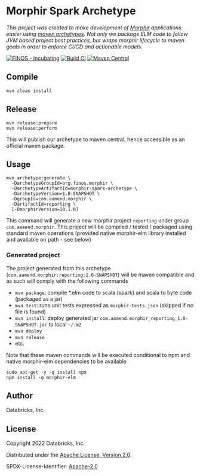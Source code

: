 # Morphir Spark Archetype

*This project was created to make development of [Morphir](https://morphir.finos.org/) applications easier 
using [maven archetypes](https://maven.apache.org/guides/introduction/introduction-to-archetypes.html). Not only we 
package ELM code to follow JVM based project best practices, but wraps morphir lifecycle to maven goals in order to
enforce CI/CD and actionable models.*

[![FINOS - Incubating](https://cdn.jsdelivr.net/gh/finos/contrib-toolbox@master/images/badge-incubating.svg)](https://finosfoundation.atlassian.net/wiki/display/FINOS/Incubating)
[![Build CI](https://github.com/finos-labs/morphir-spark-archetype/workflows/Build%20CI/badge.svg)]()
[![Maven Central](https://img.shields.io/maven-central/v/org.finos.morphir/morphir-spark-archetype.svg)](http://search.maven.org/#search%7Cga%7C1%7Ca%3A%22morphir-spark-archetype)

## Compile

```shell
mvn clean install
```

## Release

```shell
mvn release:prepare
mvn release:perform
```

This will publish our archetype to maven central, hence accessible as an official maven package.

## Usage

```shell
mvn archetype:generate \
  -DarchetypeGroupId=org.finos.morphir \
  -DarchetypeArtifactId=morphir-spark-archetype \
  -DarchetypeVersion=1.0-SNAPSHOT \
  -DgroupId=com.aamend.morphir \
  -DartifactId=reporting \
  [-DmorphirVersion=18.1.0]
```

This command will generate a new morphir project `reporting` under group `com.aamend.morphir`. This project will be
compiled / tested / packaged using standard maven operations (provided native morphir-elm library installed and 
available on path - see below)

### Generated project

The project generated from this archetype (`com.aamend.morphir:reporting:1.0-SNAPSHOT`) will be maven compatible and as
such will comply with the following commands

- `mvn package`: compile *.elm code to scala (spark) and scala to byte code (packaged as a jar)
- `mvn test`: runs unit tests expressed as `morphir-tests.json` (skipped if no file is found)
- `mvn install`: deploy generated jar `com.aamend.morphir_reporting_1.0-SNAPSHOT.jar` to local `~/.m2`
- `mvn deploy`
- `mvn release`
- etc.

Note that these maven commands will be executed conditional to npm and native morphir-elm dependencies to be available

```shell
sudo apt-get -y -q install npm
npm install -g morphir-elm
```

## Author

Databricks, Inc.

## License

Copyright 2022 Databricks, Inc.

Distributed under the [Apache License, Version 2.0](http://www.apache.org/licenses/LICENSE-2.0).

SPDX-License-Identifier: [Apache-2.0](https://spdx.org/licenses/Apache-2.0)